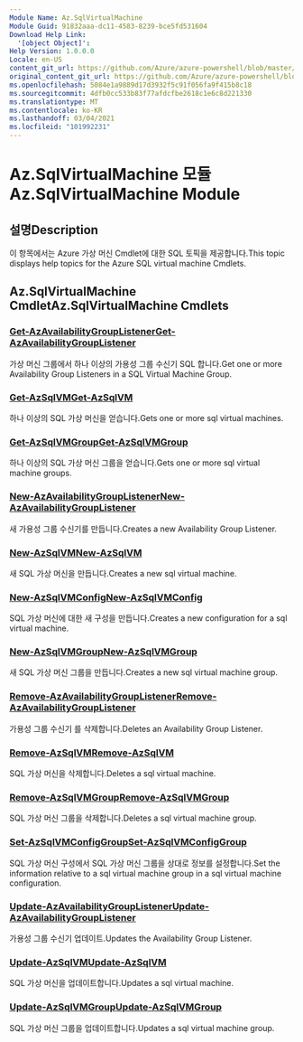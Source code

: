 ```yaml
---
Module Name: Az.SqlVirtualMachine
Module Guid: 91832aaa-dc11-4583-8239-bce5fd531604
Download Help Link:
  '[object Object]': 
Help Version: 1.0.0.0
Locale: en-US
content_git_url: https://github.com/Azure/azure-powershell/blob/master/src/SqlVirtualMachine/SqlVirtualMachine/help/Az.SqlVirtualMachine.md
original_content_git_url: https://github.com/Azure/azure-powershell/blob/master/src/SqlVirtualMachine/SqlVirtualMachine/help/Az.SqlVirtualMachine.md
ms.openlocfilehash: 5084e1a9889d17d3932f5c91f056fa9f415b8c18
ms.sourcegitcommit: 4dfb0cc533b83f77afdcfbe2618c1e6c8d221330
ms.translationtype: MT
ms.contentlocale: ko-KR
ms.lasthandoff: 03/04/2021
ms.locfileid: "101992231"
---
```

# <span data-ttu-id="f3f9b-101">Az.SqlVirtualMachine 모듈</span><span class="sxs-lookup"><span data-stu-id="f3f9b-101">Az.SqlVirtualMachine Module</span></span>
## <span data-ttu-id="f3f9b-102">설명</span><span class="sxs-lookup"><span data-stu-id="f3f9b-102">Description</span></span>
<span data-ttu-id="f3f9b-103">이 항목에서는 Azure 가상 머신 Cmdlet에 대한 SQL 토픽을 제공합니다.</span><span class="sxs-lookup"><span data-stu-id="f3f9b-103">This topic displays help topics for the Azure SQL virtual machine Cmdlets.</span></span>

## <span data-ttu-id="f3f9b-104">Az.SqlVirtualMachine Cmdlet</span><span class="sxs-lookup"><span data-stu-id="f3f9b-104">Az.SqlVirtualMachine Cmdlets</span></span>
### [<span data-ttu-id="f3f9b-105">Get-AzAvailabilityGroupListener</span><span class="sxs-lookup"><span data-stu-id="f3f9b-105">Get-AzAvailabilityGroupListener</span></span>](Get-AzAvailabilityGroupListener.md)
<span data-ttu-id="f3f9b-106">가상 머신 그룹에서 하나 이상의 가용성 그룹 수신기 SQL 합니다.</span><span class="sxs-lookup"><span data-stu-id="f3f9b-106">Get one or more Availability Group Listeners in a SQL Virtual Machine Group.</span></span>

### [<span data-ttu-id="f3f9b-107">Get-AzSqlVM</span><span class="sxs-lookup"><span data-stu-id="f3f9b-107">Get-AzSqlVM</span></span>](Get-AzSqlVM.md)
<span data-ttu-id="f3f9b-108">하나 이상의 SQL 가상 머신을 얻습니다.</span><span class="sxs-lookup"><span data-stu-id="f3f9b-108">Gets one or more sql virtual machines.</span></span>

### [<span data-ttu-id="f3f9b-109">Get-AzSqlVMGroup</span><span class="sxs-lookup"><span data-stu-id="f3f9b-109">Get-AzSqlVMGroup</span></span>](Get-AzSqlVMGroup.md)
<span data-ttu-id="f3f9b-110">하나 이상의 SQL 가상 머신 그룹을 얻습니다.</span><span class="sxs-lookup"><span data-stu-id="f3f9b-110">Gets one or more sql virtual machine groups.</span></span>

### [<span data-ttu-id="f3f9b-111">New-AzAvailabilityGroupListener</span><span class="sxs-lookup"><span data-stu-id="f3f9b-111">New-AzAvailabilityGroupListener</span></span>](New-AzAvailabilityGroupListener.md)
<span data-ttu-id="f3f9b-112">새 가용성 그룹 수신기를 만듭니다.</span><span class="sxs-lookup"><span data-stu-id="f3f9b-112">Creates a new Availability Group Listener.</span></span>

### [<span data-ttu-id="f3f9b-113">New-AzSqlVM</span><span class="sxs-lookup"><span data-stu-id="f3f9b-113">New-AzSqlVM</span></span>](New-AzSqlVM.md)
<span data-ttu-id="f3f9b-114">새 SQL 가상 머신을 만듭니다.</span><span class="sxs-lookup"><span data-stu-id="f3f9b-114">Creates a new sql virtual machine.</span></span>

### [<span data-ttu-id="f3f9b-115">New-AzSqlVMConfig</span><span class="sxs-lookup"><span data-stu-id="f3f9b-115">New-AzSqlVMConfig</span></span>](New-AzSqlVMConfig.md)
<span data-ttu-id="f3f9b-116">SQL 가상 머신에 대한 새 구성을 만듭니다.</span><span class="sxs-lookup"><span data-stu-id="f3f9b-116">Creates a new configuration for a sql virtual machine.</span></span>

### [<span data-ttu-id="f3f9b-117">New-AzSqlVMGroup</span><span class="sxs-lookup"><span data-stu-id="f3f9b-117">New-AzSqlVMGroup</span></span>](New-AzSqlVMGroup.md)
<span data-ttu-id="f3f9b-118">새 SQL 가상 머신 그룹을 만듭니다.</span><span class="sxs-lookup"><span data-stu-id="f3f9b-118">Creates a new sql virtual machine group.</span></span>

### [<span data-ttu-id="f3f9b-119">Remove-AzAvailabilityGroupListener</span><span class="sxs-lookup"><span data-stu-id="f3f9b-119">Remove-AzAvailabilityGroupListener</span></span>](Remove-AzAvailabilityGroupListener.md)
<span data-ttu-id="f3f9b-120">가용성 그룹 수신기 를 삭제합니다.</span><span class="sxs-lookup"><span data-stu-id="f3f9b-120">Deletes an Availability Group Listener.</span></span>

### [<span data-ttu-id="f3f9b-121">Remove-AzSqlVM</span><span class="sxs-lookup"><span data-stu-id="f3f9b-121">Remove-AzSqlVM</span></span>](Remove-AzSqlVM.md)
<span data-ttu-id="f3f9b-122">SQL 가상 머신을 삭제합니다.</span><span class="sxs-lookup"><span data-stu-id="f3f9b-122">Deletes a sql virtual machine.</span></span>

### [<span data-ttu-id="f3f9b-123">Remove-AzSqlVMGroup</span><span class="sxs-lookup"><span data-stu-id="f3f9b-123">Remove-AzSqlVMGroup</span></span>](Remove-AzSqlVMGroup.md)
<span data-ttu-id="f3f9b-124">SQL 가상 머신 그룹을 삭제합니다.</span><span class="sxs-lookup"><span data-stu-id="f3f9b-124">Deletes a sql virtual machine group.</span></span>

### [<span data-ttu-id="f3f9b-125">Set-AzSqlVMConfigGroup</span><span class="sxs-lookup"><span data-stu-id="f3f9b-125">Set-AzSqlVMConfigGroup</span></span>](Set-AzSqlVMConfigGroup.md)
<span data-ttu-id="f3f9b-126">SQL 가상 머신 구성에서 SQL 가상 머신 그룹을 상대로 정보를 설정합니다.</span><span class="sxs-lookup"><span data-stu-id="f3f9b-126">Set the information relative to a sql virtual machine group in a sql virtual machine configuration.</span></span>

### [<span data-ttu-id="f3f9b-127">Update-AzAvailabilityGroupListener</span><span class="sxs-lookup"><span data-stu-id="f3f9b-127">Update-AzAvailabilityGroupListener</span></span>](Update-AzAvailabilityGroupListener.md)
<span data-ttu-id="f3f9b-128">가용성 그룹 수신기 업데이트.</span><span class="sxs-lookup"><span data-stu-id="f3f9b-128">Updates the Availability Group Listener.</span></span>

### [<span data-ttu-id="f3f9b-129">Update-AzSqlVM</span><span class="sxs-lookup"><span data-stu-id="f3f9b-129">Update-AzSqlVM</span></span>](Update-AzSqlVM.md)
<span data-ttu-id="f3f9b-130">SQL 가상 머신을 업데이트합니다.</span><span class="sxs-lookup"><span data-stu-id="f3f9b-130">Updates a sql virtual machine.</span></span>

### [<span data-ttu-id="f3f9b-131">Update-AzSqlVMGroup</span><span class="sxs-lookup"><span data-stu-id="f3f9b-131">Update-AzSqlVMGroup</span></span>](Update-AzSqlVMGroup.md)
<span data-ttu-id="f3f9b-132">SQL 가상 머신 그룹을 업데이트합니다.</span><span class="sxs-lookup"><span data-stu-id="f3f9b-132">Updates a sql virtual machine group.</span></span>

